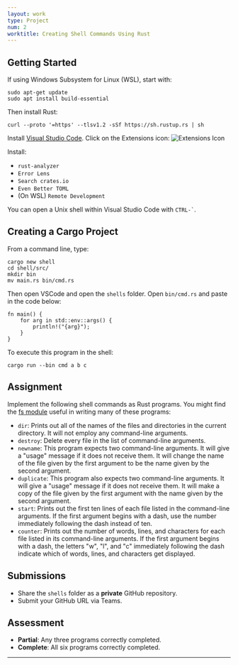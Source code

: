```yaml
---
layout: work
type: Project
num: 2
worktitle: Creating Shell Commands Using Rust
---
```


## Getting Started

If using Windows Subsystem for Linux (WSL), start with:
```
sudo apt-get update
sudo apt install build-essential
```

Then install Rust:
```
curl --proto '=https' --tlsv1.2 -sSf https://sh.rustup.rs | sh
```

Install [Visual Studio Code](https://code.visualstudio.com/). Click on the Extensions icon: ![Extensions Icon]("assets/images/ExtensionsIcon.PNG")

Install:
* `rust-analyzer`
* `Error Lens`
* `Search crates.io`
* `Even Better TOML`
* (On WSL) `Remote Development`

You can open a Unix shell within Visual Studio Code with `` CTRL-` ``.

## Creating a Cargo Project

From a command line, type:
```
cargo new shell
cd shell/src/
mkdir bin
mv main.rs bin/cmd.rs
```

Then open VSCode and open the `shells` folder. Open `bin/cmd.rs` and paste in the code below:

```
fn main() {
    for arg in std::env::args() {
        println!("{arg}");
    }
}
```

To execute this program in the shell:

```
cargo run --bin cmd a b c
```

## Assignment

Implement the following shell commands as Rust programs. 
You might find the [fs module](https://doc.rust-lang.org/std/fs/index.html) useful in 
writing many of these programs:

* `dir`: Prints out all of the names of the files and directories in the current directory. It will not employ any command-line arguments.
* `destroy`: Delete every file in the list of command-line arguments.
* `newname`: This program expects two command-line arguments. It will give a "usage" message if it does not receive them. It will change the name of the file given by the first argument to be the name given by the second argument.
* `duplicate`: This program also expects two command-line arguments. It will give a "usage" message if it does not receive them. It will make a copy of the file given by the first argument with the name given by the second argument.
* `start`: Prints out the first ten lines of each file listed in the command-line arguments. If the first argument begins with a dash, use the number immediately following the dash instead of ten.
* `counter`: Prints out the number of words, lines, and characters for each file listed in its command-line arguments. If the first argument begins with a dash, the letters "w", "l", and "c" immediately following the dash indicate which of words, lines, and characters get displayed.

## Submissions
* Share the `shells` folder as a **private** GitHub repository.
* Submit your GitHub URL via Teams.

## Assessment
* **Partial**: Any three programs correctly completed.
* **Complete**: All six programs correctly completed.

------------------------------------------------------------------------
